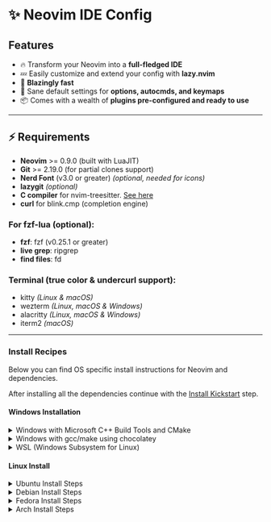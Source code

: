 # ✨ Neovim IDE Config

## Features

- 🔥 Transform your Neovim into a **full-fledged IDE**
- 💤 Easily customize and extend your config with **lazy.nvim**
- 🚀 **Blazingly fast**
- 🧹 Sane default settings for **options, autocmds, and keymaps**
- 📦 Comes with a wealth of **plugins pre-configured and ready to use**

---

## ⚡️ Requirements

- **Neovim** >= 0.9.0 (built with LuaJIT)
- **Git** >= 2.19.0 (for partial clones support)
- **Nerd Font** (v3.0 or greater) *(optional, needed for icons)*
- **lazygit** *(optional)*
- **C compiler** for nvim-treesitter. [See here](https://github.com/nvim-treesitter/nvim-treesitter#requirements)
- **curl** for blink.cmp (completion engine)

### For fzf-lua (optional):

- **fzf**: fzf (v0.25.1 or greater)
- **live grep**: ripgrep
- **find files**: fd

### Terminal (true color & undercurl support):

- kitty *(Linux & macOS)*
- wezterm *(Linux, macOS & Windows)*
- alacritty *(Linux, macOS & Windows)*
- iterm2 *(macOS)*

---

### Install Recipes

Below you can find OS specific install instructions for Neovim and dependencies.

After installing all the dependencies continue with the [Install Kickstart](#Install-Kickstart) step.

#### Windows Installation

<details><summary>Windows with Microsoft C++ Build Tools and CMake</summary>
Installation may require installing build tools and updating the run command for `telescope-fzf-native`

See `telescope-fzf-native` documentation for [more details](https://github.com/nvim-telescope/telescope-fzf-native.nvim#installation)

This requires:

- Install CMake and the Microsoft C++ Build Tools on Windows

```lua
{'nvim-telescope/telescope-fzf-native.nvim', build = 'cmake -S. -Bbuild -DCMAKE_BUILD_TYPE=Release && cmake --build build --config Release && cmake --install build --prefix build' }
```
</details>
<details><summary>Windows with gcc/make using chocolatey</summary>
Alternatively, one can install gcc and make which don't require changing the config,
the easiest way is to use choco:

1. install [chocolatey](https://chocolatey.org/install)
either follow the instructions on the page or use winget,
run in cmd as **admin**:
```
winget install --accept-source-agreements chocolatey.chocolatey
```

2. install all requirements using choco, exit the previous cmd and
open a new one so that choco path is set, and run in cmd as **admin**:
```
choco install -y neovim git ripgrep wget fd unzip gzip mingw make
```
</details>
<details><summary>WSL (Windows Subsystem for Linux)</summary>

```
wsl --install
wsl
sudo add-apt-repository ppa:neovim-ppa/unstable -y
sudo apt update
sudo apt install make gcc ripgrep unzip git xclip neovim
```
</details>

#### Linux Install
<details><summary>Ubuntu Install Steps</summary>

```
sudo add-apt-repository ppa:neovim-ppa/unstable -y
sudo apt update
sudo apt install make gcc ripgrep unzip git xclip neovim
```
</details>
<details><summary>Debian Install Steps</summary>

```
sudo apt update
sudo apt install make gcc ripgrep unzip git xclip curl

# Now we install nvim
curl -LO https://github.com/neovim/neovim/releases/latest/download/nvim-linux-x86_64.tar.gz
sudo rm -rf /opt/nvim-linux-x86_64
sudo mkdir -p /opt/nvim-linux-x86_64
sudo chmod a+rX /opt/nvim-linux-x86_64
sudo tar -C /opt -xzf nvim-linux-x86_64.tar.gz

# make it available in /usr/local/bin, distro installs to /usr/bin
sudo ln -sf /opt/nvim-linux-x86_64/bin/nvim /usr/local/bin/
```
</details>
<details><summary>Fedora Install Steps</summary>

```
sudo dnf install -y gcc make git ripgrep fd-find unzip neovim
```
</details>

<details><summary>Arch Install Steps</summary>

```
sudo pacman -S --noconfirm --needed gcc make git ripgrep fd unzip neovim
```
</details>